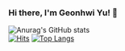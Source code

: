 ### Hi there, I'm Geonhwi Yu! 👋

<!--
**gh-yu/gh-yu** is a ✨ _special_ ✨ repository because its `README.md` (this file) appears on your GitHub profile.

Here are some ideas to get you started:

- 🔭 I’m currently working on ...
- 🌱 I’m currently learning ...
- 👯 I’m looking to collaborate on ...
- 🤔 I’m looking for help with ...
- 💬 Ask me about ...
- 📫 How to reach me: ...
- 😄 Pronouns: ...
- ⚡ Fun fact: ...
-->
![Anurag's GitHub stats](https://github-readme-stats.vercel.app/api?username=gh-yu&count_private=true&show_icons=true&theme=dracula)
<br>
[![Hits](https://hits.seeyoufarm.com/api/count/incr/badge.svg?url=https%3A%2F%2Fgithub.com%2Fgh-yu%2Fhit-counter&count_bg=%2368B897&title_bg=%23867F7F&icon=phabricator.svg&icon_color=%23E7E7E7&title=views&edge_flat=false)](https://hits.seeyoufarm.com)
[![Top Langs](https://github-readme-stats.vercel.app/api/top-langs/?username=gh-yu&layout=compact)](https://github.com/****/github-readme-stats)
